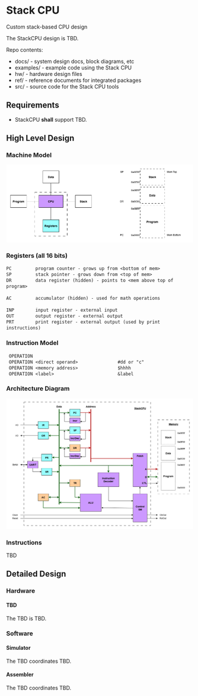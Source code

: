# Stack CPU
Custom stack-based CPU design 

The StackCPU design is TBD.  

Repo contents:

* docs/          - system design docs, block diagrams, etc
* examples/      - example code using the Stack CPU
* hw/            - hardware design files
* ref/           - reference documents for integrated packages
* src/           - source code for the Stack CPU tools


## Requirements

* StackCPU **shall** support TBD.


## High Level Design

### Machine Model

![model](https://github.com/dervish77/StackCPU/blob/master/docs/StackCPU-Machine-Model.png?raw=true)

### Registers (all 16 bits)

```
PC         program counter - grows up from <bottom of mem>
SP         stack pointer - grows down from <top of mem>
DR         data register (hidden) - points to <mem above top of program>
	
AC         accumulator (hidden) - used for math operations

INP        input register - external input
OUT        output register - external output 
PRT        print register - external output (used by print instructions)
```

### Instruction Model

```
 OPERATION
 OPERATION <direct operand>               #dd or "c"
 OPERATION <memory address>               $hhhh
 OPERATION <label>                        &label
```

### Architecture Diagram

![architecture](https://github.com/dervish77/StackCPU/blob/master/docs/StackCPU-Architecture.png?raw=true)

### Instructions

TBD


## Detailed Design

### Hardware

#### TBD

The TBD is TBD.

### Software

#### Simulator

The TBD coordinates TBD.

#### Assembler

The TBD coordinates TBD.








